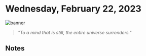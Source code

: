 # Wednesday, February 22, 2023
![banner](https://picsum.photos/seed/2023-February-22/500/200)
> _"To a mind that is still, the entire universe surrenders."_
<!-- START doctoc -->
<!-- END doctoc -->
## Notes

<!--- TODO: fill me out, if you have time today --->
